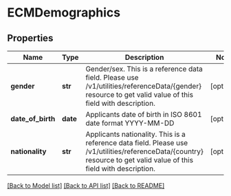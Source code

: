 # ECMDemographics

## Properties
Name | Type | Description | Notes
------------ | ------------- | ------------- | -------------
**gender** | **str** | Gender/sex. This is a reference data field. Please use /v1/utilities/referenceData/{gender} resource to get valid value of this field with description. | [optional] 
**date_of_birth** | **date** | Applicants date of birth in ISO 8601 date format YYYY-MM-DD | [optional] 
**nationality** | **str** | Applicants nationality. This is a reference data field. Please use /v1/utilities/referenceData/{country} resource to get valid value of this field with description. | [optional] 

[[Back to Model list]](../README.md#documentation-for-models) [[Back to API list]](../README.md#documentation-for-api-endpoints) [[Back to README]](../README.md)

